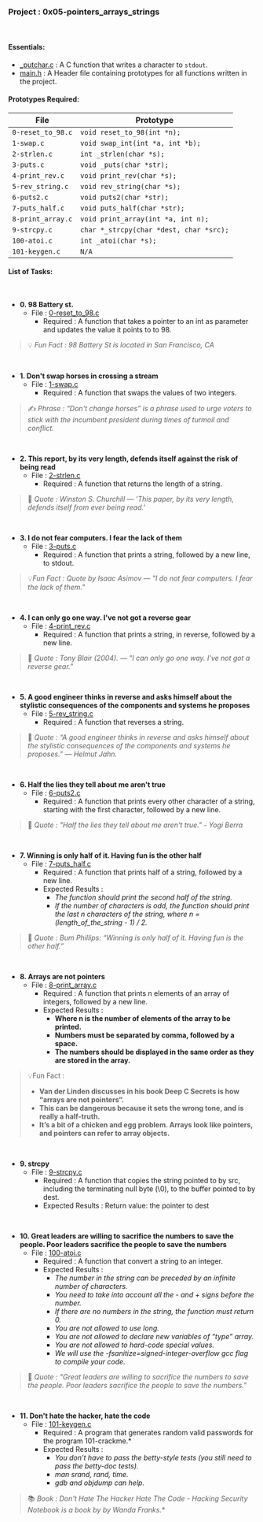 <h3>Project : 0x05-pointers_arrays_strings</h3>
<br>

<h4>Essentials:</h4>

* [_putchar.c](./_putchar.c) : A C function that writes a character to `stdout`.
* [main.h](./main.h) : A Header file containing prototypes for all functions written in the project.

<h4>Prototypes Required:</h4>

| File                 | Prototype                                                      |
| ---------------------| ---------------------------------------------------------------|
| `0-reset_to_98.c`    | `void reset_to_98(int *n);`                                    |
| `1-swap.c`           | `void swap_int(int *a, int *b);`                               |
| `2-strlen.c`         | `int _strlen(char *s);`                                        |
| `3-puts.c`           | `void _puts(char *str);`                                       |
| `4-print_rev.c`      | `void print_rev(char *s);`                                     |
| `5-rev_string.c`     | `void rev_string(char *s);`                                    |
| `6-puts2.c`          | `void puts2(char *str);`                                       |
| `7-puts_half.c`      | `void puts_half(char *str);`                                   |
| `8-print_array.c`    | `void print_array(int *a, int n);`                             |
| `9-strcpy.c`         | `char *_strcpy(char *dest, char *src);`                        |
| `100-atoi.c`         | `int _atoi(char *s);`                                          |
| `101-keygen.c`       | `N/A`                                                          |

<h4>List of Tasks:</h4>
<br>

* **0. 98 Battery st.**
  * File : [0-reset_to_98.c](./0-reset_to_98.c)
    * Required : A function that takes a pointer to an int as parameter and updates the value it points to to 98.

> 💡 *Fun Fact : 98 Battery St is located in San Francisco, CA*
<br>

* **1. Don't swap horses in crossing a stream**
  * File : [1-swap.c](./1-swap.c)
    * Required : A function that swaps the values of two integers.

> ✍️ *Phrase : “Don't change horses” is a phrase used to urge voters to stick with the incumbent president during times of turmoil and conflict.*
<br>

* **2. This report, by its very length, defends itself against the risk of being read**
  * File : [2-strlen.c](./2-strlen.c)
    * Required : A function that returns the length of a string.

> 💬 *Quote : Winston S. Churchill — 'This paper, by its very length, defends itself from ever being read.'*
<br>

* **3. I do not fear computers. I fear the lack of them**
  * File : [3-puts.c](./3-puts.c)
    * Required : A function that prints a string, followed by a new line, to stdout.

> 💡*Fun Fact : Quote by  Isaac Asimov — "I do not fear computers. I fear the lack of them."*
<br>

* **4. I can only go one way. I've not got a reverse gear**
  * File : [4-print_rev.c](./4-print_rev.c)
    * Required : A function that prints a string, in reverse, followed by a new line.

> 💬 *Quote : Tony Blair (2004). — "I can only go one way. I've not got a reverse gear."*
<br>

* **5. A good engineer thinks in reverse and asks himself about the stylistic consequences of the components and systems he proposes**
  * File : [5-rev_string.c](./5-rev_string.c)
    * Required : A function that reverses a string.

> 💬 *Quote : “A good engineer thinks in reverse and asks himself about the stylistic consequences of the components and systems he proposes.” — Helmut Jahn.*
<br>

* **6. Half the lies they tell about me aren't true**
  * File : [6-puts2.c](./6-puts2.c)
    * Required : A function that prints every other character of a string, starting with the first character, followed by a new line.

> 💬 *Quote : "Half the lies they tell about me aren't true." - Yogi Berra*
<br>

* **7. Winning is only half of it. Having fun is the other half**
  * File : [7-puts_half.c](./7-puts_half.c)
    * Required : A function that prints half of a string, followed by a new line.
    * Expected Results : 
      * *The function should print the second half of the string.*
      * *If the number of characters is odd, the function should print the last n characters of the string, where n = (length_of_the_string - 1) / 2.*

> 💬 *Quote : Bum Phillips: “Winning is only half of it. Having fun is the other half.”*
<br>

* **8. Arrays are not pointers**
  * File : [8-print_array.c](./8-print_array.c)
    * Required : A function that prints n elements of an array of integers, followed by a new line.
    * Expected Results : 
      * **Where n is the number of elements of the array to be printed.**
      * **Numbers must be separated by comma, followed by a space.**
      * **The numbers should be displayed in the same order as they are stored in the array.**

> 💡Fun Fact :
>
> - **Van der Linden discusses in his book Deep C Secrets is how “arrays are not pointers“.**
> - **This can be dangerous because it sets the wrong tone, and is really a half-truth.**
> - **It’s a bit of a chicken and egg problem. Arrays look like pointers, and pointers can refer to array objects.**

<br>

* **9. strcpy**
  * File : [9-strcpy.c](./9-strcpy.c)
    * Required : A function that copies the string pointed to by src, including the terminating null byte (\0), to the buffer pointed to by dest.
    * Expected Results : Return value: the pointer to dest
<br>

* **10. Great leaders are willing to sacrifice the numbers to save the people. Poor leaders sacrifice the people to save the numbers**
  * File : [100-atoi.c](./100-atoi.c)
    * Required : A function that convert a string to an integer.
    * Expected Results : 
      * *The number in the string can be preceded by an infinite number of characters.*
      * *You need to take into account all the - and + signs before the number.*
      * *If there are no numbers in the string, the function must return 0.*
      * *You are not allowed to use long.*
      * *You are not allowed to declare new variables of “type” array.*
      * *You are not allowed to hard-code special values.*
      * *We will use the -fsanitize=signed-integer-overflow gcc flag to compile your code.*

> 💬 *Quote : "Great leaders are willing to sacrifice the numbers to save the people. Poor leaders sacrifice the people to save the numbers."*

<br>

* **11. Don't hate the hacker, hate the code**
  * File : [101-keygen.c](./101-keygen.c)
    * Required : A program that generates random valid passwords for the program 101-crackme.*
    * Expected Results : 
      * *You don’t have to pass the betty-style tests (you still need to pass the betty-doc tests).*
      * *man srand, rand, time.*
      * *gdb and objdump can help.*

> 📚 *Book : Don't Hate The Hacker Hate The Code - Hacking Security Notebook is a book by by Wanda Franks.**
